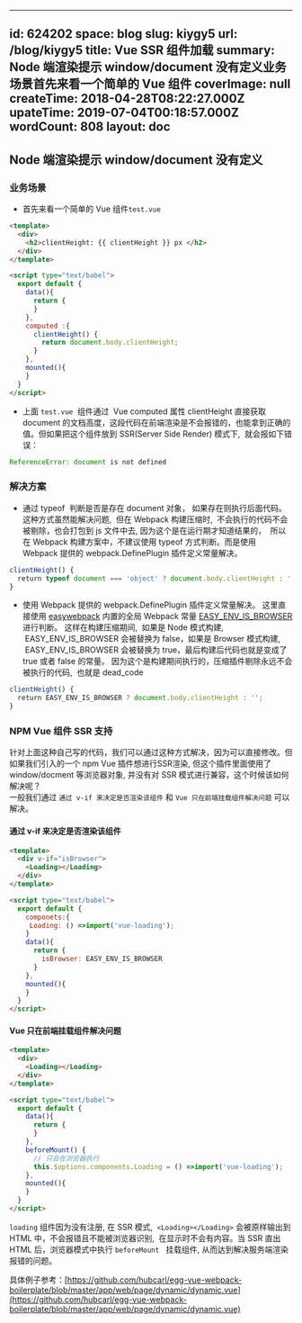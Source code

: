
---
id: 624202
space: blog
slug: kiygy5
url: /blog/kiygy5
title: Vue SSR 组件加载
summary: Node 端渲染提示 window/document 没有定义业务场景首先来看一个简单的 Vue 组件
coverImage: null
createTime: 2018-04-28T08:22:27.000Z 
upateTime: 2019-07-04T00:18:57.000Z
wordCount: 808
layout: doc
---

## Node 端渲染提示 window/document 没有定义


### 业务场景

- 首先来看一个简单的 Vue 组件`test.vue`


```html
<template>
  <div>
    <h2>clientHeight: {{ clientHeight }} px </h2>
  </div>
</template>

<script type="text/babel">
  export default {
    data(){
      return {
      }
    },
    computed :{
      clientHeight() {
        return document.body.clientHeight;
      }
    },
    mounted(){
    }
  }
</script>
```

- 上面 `test.vue`  组件通过  Vue computed 属性 clientHeight 直接获取 document 的文档高度，这段代码在前端渲染是不会报错的，也能拿到正确的值。但如果把这个组件放到 SSR(Server Side Render) 模式下,  就会报如下错误：


```javascript
ReferenceError: document is not defined
```


### 解决方案

- 通过 typeof  判断是否是存在 document 对象， 如果存在则执行后面代码。 这种方式虽然能解决问题,  但在 Webpack 构建压缩时,  不会执行的代码不会被剔除，也会打包到 js 文件中去, 因为这个是在运行期才知道结果的，  所以在 Webpack 构建方案中，不建议使用 typeof 方式判断。而是使用 Webpack 提供的 webpack.DefinePlugin 插件定义常量解决。


```javascript
clientHeight() {
  return typeof document === 'object' ? document.body.clientHeight : '';
}
```

- 使用 Webpack 提供的 webpack.DefinePlugin 插件定义常量解决。 这里直接使用 [easywebpack](https://github.com/hubcarl/easywebpack) 内置的全局 Webpack 常量 [EASY_ENV_IS_BROWSER](http://hubcarl.github.io/easywebpack/webpack/env) 进行判断。 这样在构建压缩期间,  如果是 Node 模式构建,  EASY_ENV_IS_BROWSER 会被替换为 false，如果是 Browser 模式构建,  EASY_ENV_IS_BROWSER 会被替换为 true，最后构建后代码也就是变成了 true 或者 false 的常量。 因为这个是构建期间执行的，压缩插件剔除永远不会被执行的代码,  也就是 dead_code


```javascript
clientHeight() {
  return EASY_ENV_IS_BROWSER ? document.body.clientHeight : '';
}
```



### NPM Vue 组件 SSR 支持

针对上面这种自己写的代码，我们可以通过这种方式解决，因为可以直接修改。但如果我们引入的一个 npm Vue 插件想进行SSR渲染, 但这个插件里面使用了 window/docment 等浏览器对象, 并没有对 SSR 模式进行兼容，这个时候该如何解决呢？<br />一般我们通过 `通过 v-if 来决定是否渲染该组件` 和 `Vue 只在前端挂载组件解决问题` 可以解决。


#### 通过 v-if 来决定是否渲染该组件

```html
<template>
  <div v-if="isBrowser">
    <Loading></Loading>
  </div>
</template>

<script type="text/babel">
  export default {
    componets:{
     Loading: () =>import('vue-loading');
    }
    data(){
      return {
        isBrowser: EASY_ENV_IS_BROWSER
      }
    },
    mounted(){
    }
  }
</script>
```


#### Vue 只在前端挂载组件解决问题

```html
<template>
  <div>
    <Loading></Loading>
  </div>
</template>

<script type="text/babel">
  export default {
    data(){
      return {
      }
    },
    beforeMount() {
      // 只会在浏览器执行  
      this.$options.components.Loading = () =>import('vue-loading');
    },
    mounted(){
    }
  }
</script>
```

`loading` 组件因为没有注册, 在 SSR 模式,  `<Loading></Loading>` 会被原样输出到 HTML 中，不会报错且不能被浏览器识别,  在显示时不会有内容。当 SSR 直出 HTML 后，浏览器模式中执行 `beforeMount`   挂载组件, 从而达到解决服务端渲染报错的问题。

具体例子参考：[https://github.com/hubcarl/egg-vue-webpack-boilerplate/blob/master/app/web/page/dynamic/dynamic.vue](https://github.com/hubcarl/egg-vue-webpack-boilerplate/blob/master/app/web/page/dynamic/dynamic.vue)

  
